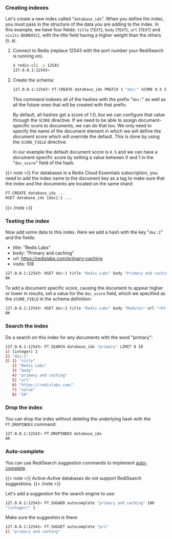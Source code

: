 ### Creating indexes

Let's create a new index called "`database_idx`".
When you define the index, you must pass in the structure of the data you are adding to the index.
In this example, we have four fields: `title` (`TEXT`), `body` (`TEXT`), `url` (`TEXT`) and `visits` (`NUMERIC`), with the title field having a higher weight than the others (`5.0`).

1. Connect to Redis (replace 12543 with the port number your RediSearch is running on).

    ```sh
    $ redis-cli -p 12543
    127.0.0.1:12543>
    ```

2. Create the schema:

    ```sh
    127.0.0.1:12543> FT.CREATE database_idx PREFIX 1 "doc:" SCORE 0.5 SCORE_FIELD "doc_score" SCHEMA title TEXT body TEXT url TEXT visits NUMERIC
    ```

    This command indexes all of the hashes with the prefix "`doc:`" as well as all the future ones that will be created with that prefix.

    By default, all hashes get a score of 1.0, but we can configure that value through the `SCORE` directive. If we need to be able to assign document-specific score to documents, we can do that too. We only need to specify the name of the document element in which we will define the document score which will override the default. This is done by using the `SCORE_FIELD` directive.
    
    In our example the default document score is `0.5` and we can have a document-specific score by setting a value between 0 and 1 in the  "`doc_score`" field of the hash.

{{< note >}}
For databases in a Redis Cloud Essentials subscription, you need to add the index name to the document key as a tag to make sure that the index and the documents are located on the same shard:

```sh
FT.CREATE database_idx ...
HSET database_idx {doc}:1 ...
```

{{< /note >}}

### Testing the index

Now add some data to this index. Here we add a hash with the key "`doc:1`" and the fields:

- title: "Redis Labs"
- body: "Primary and caching"
- url: <https://redislabs.com/primary-caching>
- visits: 108

```sh
127.0.0.1:12543> HSET doc:1 title "Redis Labs" body "Primary and caching" url "<https://redislabs.com/primary-caching>" visits 108
OK
```

To add a document specific score, causing the document to appear higher or lower in results, set a value for the `doc_score` field, which we specified as the `SCORE_FIELD` in the schema definition:
```sh
127.0.0.1:12543> HSET doc:2 title "Redis Labs" body "Modules" url "<https://redislabs.com/modules>" visits 102 doc_score 0.8
OK
```


### Search the index

Do a search on this index for any documents with the word "primary":

```sh
127.0.0.1:12543> FT.SEARCH database_idx "primary" LIMIT 0 10
1) (integer) 1
2) "doc:1"
3) 1) "title"
   2) "Redis Labs"
   3) "body"
   4) "primary and caching"
   5) "url"
   6) "https://redislabs.com/"
   7) "value"
   8) "10"
```

### Drop the index

You can drop the index without deleting the underlying hash with the `FT.DROPINDEX` command:

```sh
127.0.0.1:12543> FT.DROPINDEX database_idx
OK
```

### Auto-complete

You can use RediSearch suggestion commands to implement [auto-complete](https://oss.redislabs.com/redisearch/master/Overview/#auto-completion).

{{< note >}}
Active-Active databases do not support RediSearch suggestions.
{{< /note >}}

Let's add a suggestion for the search engine to use:

```sh
127.0.0.1:12543> FT.SUGADD autocomplete "primary and caching" 100
"(integer)" 1
```

Make sure the suggestion is there:

```sh
127.0.0.1:12543> FT.SUGGET autocomplete "pri"
1) "primary and caching"
```
